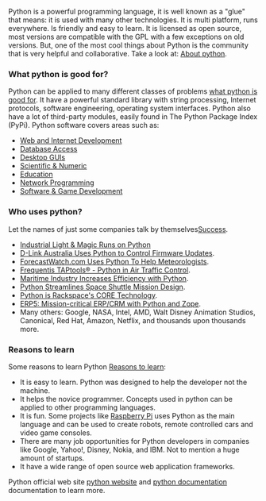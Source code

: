 Python is a powerful programming language, it is well known as a "glue" that means: it is used with many other technologies. It is multi platform, runs everywhere. Is friendly and easy to learn. It is licensed as open source, most versions are compatible with the GPL with a few exceptions on old versions. But, one of the most cool things about Python is the community that is very helpful and collaborative. Take a look at: [About python](https://www.python.org/about/).



### What python is good for?

Python can be applied to many different classes of problems [what python is good for](https://docs.python.org/3/faq/general.html#what-is-python-good-for). It have a powerful standard library with string processing, Internet protocols, software engineering, operating system interfaces. Python also have a lot of third-party modules, easily found in The Python Package Index (PyPi). Python software covers areas such as:

- [Web and Internet Development](https://www.python.org/about/apps/#web-and-internet-development)
- [Database Access](https://www.python.org/about/apps/#database-access)
- [Desktop GUIs](https://www.python.org/about/apps/#desktop-guis)
- [Scientific & Numeric](https://www.python.org/about/apps/#scientific-and-numeric)
- [Education](https://www.python.org/about/apps/#education)
- [Network Programming](https://www.python.org/about/apps/#network-programming)
- [Software & Game Development](https://www.python.org/about/apps/#software-development)

### Who uses python?

Let the names of just some companies talk by themselves[Success](https://www.python.org/about/success/).

- [Industrial Light & Magic Runs on Python](https://www.python.org/about/success/ilm/)
- [D-Link Australia Uses Python to Control Firmware Updates](https://www.python.org/about/success/dlink).
- [ForecastWatch.com Uses Python To Help Meteorologists](https://www.python.org/about/success/forecastwatch/).
- [Frequentis TAPtools® - Python in Air Traffic Control](https://www.python.org/about/success/frequentis/).
- [Maritime Industry Increases Efficiency with Python](https://www.python.org/about/success/tribon/).
- [Python Streamlines Space Shuttle Mission Design](https://www.python.org/about/success/usa/).
- [Python is Rackspace's CORE Technology](https://www.python.org/about/success/rackspace/).
- [ERP5: Mission-critical ERP/CRM with Python and Zope](https://www.python.org/about/success/nexedi/).
- Many others: Google, NASA, Intel, AMD, Walt Disney Animation Studios, Canonical, Red Hat, Amazon, Netflix, and thousands upon thousands more.

### Reasons to learn

Some reasons to learn Python [Reasons to learn](http://www.skilledup.com/articles/reasons-to-learn-python):

- It is easy to learn. Python was designed to help the developer not the machine.
- It helps the novice programmer. Concepts used in python can be applied to other programming languages.
- It is fun. Some projects like [Raspberry Pi](http://www.raspberrypi.org/faqs#introWhatIs) uses Python as the main language and can be used to create robots, remote controlled cars and video game consoles.
- There are many job opportunities for Python developers in companies like Google, Yahoo!, Disney, Nokia, and IBM. Not to mention a huge amount of startups. 
- It have a wide range of open source web application frameworks.

Python official web site [python website](https://www.python.org) and [python documentation](https://docs.python.org/) documentation to learn more.
